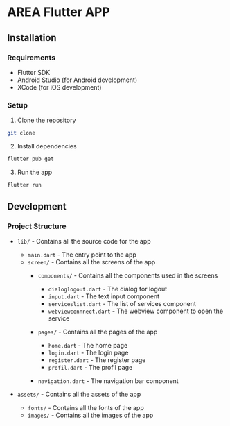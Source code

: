 # AREA Flutter APP

## Installation

### Requirements

- Flutter SDK
- Android Studio (for Android development)
- XCode (for iOS development)

### Setup

1. Clone the repository

```bash
git clone
```

2. Install dependencies

```bash
flutter pub get
```

3. Run the app

```bash
flutter run
```

## Development

### Project Structure

- `lib/` - Contains all the source code for the app
  - `main.dart` - The entry point to the app
  - `screen/` - Contains all the screens of the app
    - `components/` - Contains all the components used in the screens
        - `dialoglogout.dart` - The dialog for logout
        - `input.dart` - The text input component
        - `serviceslist.dart` - The list of services component
        - `webviewconnnect.dart` - The webview component to open the service

    - `pages/` - Contains all the pages of the app
        - `home.dart` - The home page
        - `login.dart` - The login page
        - `register.dart` - The register page
        - `profil.dart` - The profil page

    - `navigation.dart` - The navigation bar component

- `assets/` - Contains all the assets of the app
  - `fonts/` - Contains all the fonts of the app
  - `images/` - Contains all the images of the app

